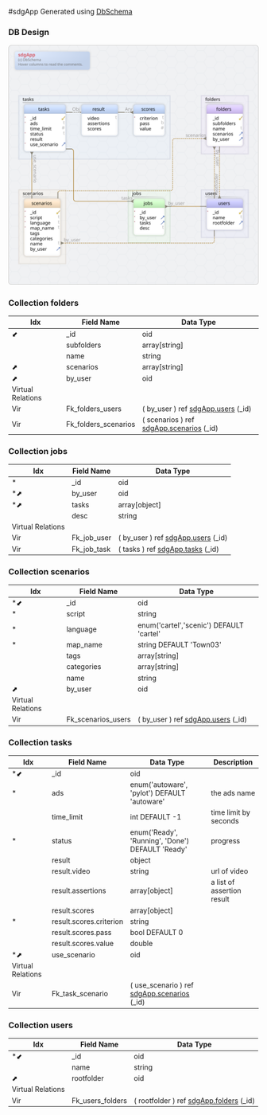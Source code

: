 #sdgApp
Generated using [DbSchema](https://dbschema.com)




### DB Design
![img](./DB_design.svg)



### Collection folders 
| Idx | Field Name | Data Type |
|---|---|---|
| ⬋ | <a name='sdgApp.folders__id'>&#95;id</a>| oid  |
|  | <a name='sdgApp.folders_subfolders'>subfolders</a>| array&#91;string&#93;  |
|  | <a name='sdgApp.folders_name'>name</a>| string  |
| ⬈ | <a name='sdgApp.folders_scenarios'>scenarios</a>| array&#91;string&#93;  |
| ⬈ | <a name='sdgApp.folders_by_user'>by&#95;user</a>| oid  |
| Virtual Relations |
| Vir | Fk_folders_users | ( by&#95;user ) ref [sdgApp&#46;users](#users) (&#95;id) |
| Vir | Fk_folders_scenarios | ( scenarios ) ref [sdgApp&#46;scenarios](#scenarios) (&#95;id) |


### Collection jobs 
| Idx | Field Name | Data Type |
|---|---|---|
| *| <a name='sdgApp.jobs__id'>&#95;id</a>| oid  |
| *⬈ | <a name='sdgApp.jobs_by_user'>by&#95;user</a>| oid  |
| *⬈ | <a name='sdgApp.jobs_tasks'>tasks</a>| array&#91;object&#93;  |
|  | <a name='sdgApp.jobs_desc'>desc</a>| string  |
| Virtual Relations |
| Vir | Fk_job_user | ( by&#95;user ) ref [sdgApp&#46;users](#users) (&#95;id) |
| Vir | Fk_job_task | ( tasks ) ref [sdgApp&#46;tasks](#tasks) (&#95;id) |


### Collection scenarios 
| Idx | Field Name | Data Type |
|---|---|---|
| *⬋ | <a name='sdgApp.scenarios__id'>&#95;id</a>| oid  |
| *| <a name='sdgApp.scenarios_script'>script</a>| string  |
| *| <a name='sdgApp.scenarios_language'>language</a>| enum&#40;&#39;cartel&#39;&#44;&#39;scenic&#39;&#41;  DEFAULT 'cartel' |
| *| <a name='sdgApp.scenarios_map_name'>map&#95;name</a>| string  DEFAULT 'Town03' |
|  | <a name='sdgApp.scenarios_tags'>tags</a>| array&#91;string&#93;  |
|  | <a name='sdgApp.scenarios_categories'>categories</a>| array&#91;string&#93;  |
|  | <a name='sdgApp.scenarios_name'>name</a>| string  |
| ⬈ | <a name='sdgApp.scenarios_by_user'>by&#95;user</a>| oid  |
| Virtual Relations |
| Vir | Fk_scenarios_users | ( by&#95;user ) ref [sdgApp&#46;users](#users) (&#95;id) |


### Collection tasks 
| Idx | Field Name | Data Type | Description |
|---|---|---|---|
| *⬋ | <a name='sdgApp.tasks__id'>&#95;id</a>| oid  |  |
| *| <a name='sdgApp.tasks_ads'>ads</a>| enum&#40;&#39;autoware&#39;&#44; &#39;pylot&#39;&#41;  DEFAULT 'autoware' | the ads name |
|  | <a name='sdgApp.tasks_time_limit'>time&#95;limit</a>| int  DEFAULT -1 | time limit by seconds |
| *| <a name='sdgApp.tasks_status'>status</a>| enum&#40;&#39;Ready&#39;&#44; &#39;Running&#39;&#44; &#39;Done&#39;&#41;  DEFAULT 'Ready' | progress |
|  | <a name='sdgApp.tasks_result'>result</a>| object  |  |
|  | <a name='sdgApp.tasks_result.video'>result&#46;video</a>| string  | url of video |
|  | <a name='sdgApp.tasks_result.assertions'>result&#46;assertions</a>| array&#91;object&#93;  | a list of assertion result |
|  | <a name='sdgApp.tasks_result.scores'>result&#46;scores</a>| array&#91;object&#93;  |  |
| *| <a name='sdgApp.tasks_result.scores.criterion'>result&#46;scores&#46;criterion</a>| string  |  |
|  | <a name='sdgApp.tasks_result.scores.pass'>result&#46;scores&#46;pass</a>| bool  DEFAULT 0 |  |
|  | <a name='sdgApp.tasks_result.scores.value'>result&#46;scores&#46;value</a>| double  |  |
| *⬈ | <a name='sdgApp.tasks_use_scenario'>use&#95;scenario</a>| oid  |  |
| Virtual Relations |
| Vir | Fk_task_scenario | ( use&#95;scenario ) ref [sdgApp&#46;scenarios](#scenarios) (&#95;id) |  |


### Collection users 
| Idx | Field Name | Data Type |
|---|---|---|
| *⬋ | <a name='sdgApp.users__id'>&#95;id</a>| oid  |
|  | <a name='sdgApp.users_name'>name</a>| string  |
| ⬈ | <a name='sdgApp.users_rootfolder'>rootfolder</a>| oid  |
| Virtual Relations |
| Vir | Fk_users_folders | ( rootfolder ) ref [sdgApp&#46;folders](#folders) (&#95;id) |



